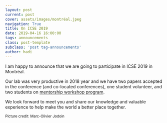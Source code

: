 ```yaml
---
layout: post
current: post
cover: assets/images/montréal.jpeg
navigation: True
title: On ICSE 2019
date: 2019-04-16 16:00:00
tags: announcements
class: post-template
subclass: 'post tag-announcements'
author: hadi
---
```


I am happy to announce that we are going to participate in ICSE 2019 in Montréal. 

Our lab was very productive in 2018 year and we have two papers accepted in the conference (and co-located conferences), one student volunteer, and two students on [mentorship workshop program](https://2019.icse-conferences.org/track/icse-2019-Software-Engineering-Mentoring-Workshop).

We look forward to meet you and share our knowledge and valuable experience to help make the world a better place together.


<small>Picture credit: Marc-Olivier Jodoin</small>